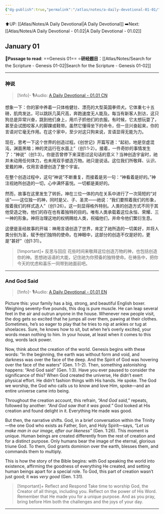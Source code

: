```yaml
---
{"dg-publish":true,"permalink":"/atlas/notes/a-daily-devotional-01-01/"}
---
```


⬆️UP: [[Atlas/Notes/A Daily Devotional\|A Daily Devotional]]
➡️Next: [[Atlas/Notes/A Daily Devotional - 01.02\|A Daily Devotional - 01.02]]
## January 01
📖**Passage to read**: ==Genesis 01==
⭐**研经题目**：[[Atlas/Notes/Search for the Scripture - Genesis 01-02\|Search for the Scripture - Genesis 01-02]]

---

### 神说

> [!info]- 🎙️Audio: [A Daily Devotional - 01.01 CN](https://drive.google.com/file/d/14UIK7yUFjOZ4L9TTVCrPqlfOPpyFIkRn/view?usp=drive_link)

想象一下：你的家中养着一只体格健壮、漂亮的大型英国拳师犬。它体重七十五磅，肌肉发达，可以跳跃几英尺高，奔跑速度无人能及。每当有新客人到访，这只狗总是异常兴奋，跳到他们身上，用爪子抓他们的衣服。有时候，它太想玩耍了，甚至会试图咬客人的脚踝或鞋带。虽然它懂得坐下的命令，但一旦兴奋起来，你的言语对它毫无作用。在这个家中，至少对这只狗来说，言语显得无能为力。

现在，思考一下这个世界的创造过程。《创世记》开篇写道：“起初，地是空虚混沌，渊面黑暗；神的灵运行在水面上”（创1:1-2）。接着，一件奇妙的事情发生了：“神说”（创1:3）。你是否曾停下来深思过这句话的意义？当神创造宇宙时，祂并未动用任何体力，也未用双手塑造万物。祂只是说话。这位我们所敬拜、认识、爱戴的神，仅用言语便创造了整个宇宙。

在整个创造过程中，这句“神说”不断重复，而接着是另一句：“神看着是好的。”神注视祂所创造的一切，心中满怀喜悦。一切都是美好的。

然而，故事在这里发生了转折。神在三位一体的内在关系中进行了一次简短的“对话”——这位独一的神，同时是父、子、圣灵——祂说：“我们要照着我们的形象，按着我们的样式造人”（创1:26）。这一刻显得格外特别。人类的创造方式不同于其他受造之物，他们的存在也有着独特的目的。唯有人类承载着这位永恒、荣耀、三一神的形象。神将治理这地的权柄赐给人类，祝福他们，并命令他们繁衍生息。

这便是圣经故事的开端：神用言语创造了世界，肯定了祂所造的一切美好，并将人类分别为圣，赋予他们独特的使命。在神眼中，这部分的创造不仅是好的，更是“甚好”（创1:31）。

> [!important]+ 反思与回应
> 花些时间来敬拜这位创造万物的神，也包括创造你的神。思想祂话语的大能，记住祂为你预备的独特使命。在祷告中，把你今天的忧虑和喜乐一同带到祂面前吧。

---
### And God Said

> [!info]- 🎙️Audio: [A Daily Devotional - 01.01 EN](https://drive.google.com/file/d/14l9VvlySWJMKvjhjpwjhY7BXWDrtQLJC/view?usp=drive_link)

Picture this: your family has a big, strong, and beautiful English boxer. Weighing seventy-five pounds, this dog is pure muscle. He can leap several feet in the air and outrun anyone in the house. Whenever new people visit, the dog gets so excited that he jumps all over them, pawing at their clothes. Sometimes, he’s so eager to play that he tries to nip at ankles or tug at shoelaces. Sure, he knows how to sit, but when he’s overly excited, your words mean nothing to him. In your house, at least when it comes to this dog, words lack power.

Now, think about the creation of the world. Genesis begins with these words: “In the beginning, the earth was without form and void, and darkness was over the face of the deep. And the Spirit of God was hovering over the face of the waters” (Gen. 1:1–2). Then, something astonishing happens: “And God said” (Gen. 1:3). Have you ever paused to consider the significance of this? When God created the universe, He didn’t exert physical effort. He didn’t fashion things with His hands. He spoke. The God we worship, the God who calls us to know and love Him, spoke—and an entire universe came into being.

Throughout the creation account, this refrain, _“And God said,”_ repeats, followed by another: _“And God saw that it was good.”_ God looked at His creation and found delight in it. Everything He made was good.

But then, the narrative shifts. God, in a brief conversation within the Trinity—the one God who exists as Father, Son, and Holy Spirit—says, _“Let us make man in our image, after our likeness”_ (Gen. 1:26). This moment is unique. Human beings are created differently from the rest of creation and for a distinct purpose. Only humans bear the image of the eternal, glorious triune God. To them, God grants dominion over the earth, blesses them, and commands them to multiply.

This is how the story of the Bible begins: with God speaking the world into existence, affirming the goodness of everything He created, and setting human beings apart for a special role. To God, this part of creation wasn’t just good; it was _very good_ (Gen. 1:31).

> [!important]+ Reflect and Respond
> Take time to worship God, the Creator of all things, including you. Reflect on the power of His Word. Remember that He made you for a unique purpose. And as you pray, bring before Him both the challenges and the joys of your day.

---
